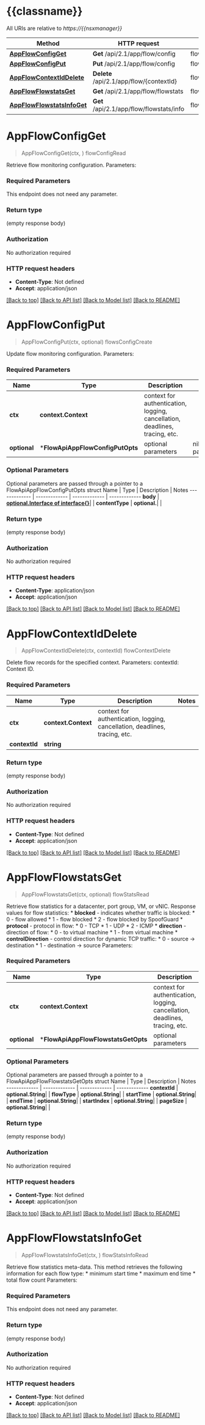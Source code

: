 # {{classname}}

All URIs are relative to *https://{{nsxmanager}}*

Method | HTTP request | Description
------------- | ------------- | -------------
[**AppFlowConfigGet**](FlowApi.md#AppFlowConfigGet) | **Get** /api/2.1/app/flow/config | flowConfigRead
[**AppFlowConfigPut**](FlowApi.md#AppFlowConfigPut) | **Put** /api/2.1/app/flow/config | flowsConfigCreate
[**AppFlowContextIdDelete**](FlowApi.md#AppFlowContextIdDelete) | **Delete** /api/2.1/app/flow/{contextId} | flowContextDelete
[**AppFlowFlowstatsGet**](FlowApi.md#AppFlowFlowstatsGet) | **Get** /api/2.1/app/flow/flowstats | flowStatsRead
[**AppFlowFlowstatsInfoGet**](FlowApi.md#AppFlowFlowstatsInfoGet) | **Get** /api/2.1/app/flow/flowstats/info | flowStatsInfoRead

# **AppFlowConfigGet**
> AppFlowConfigGet(ctx, )
flowConfigRead

Retrieve flow monitoring configuration.  Parameters:  

### Required Parameters
This endpoint does not need any parameter.

### Return type

 (empty response body)

### Authorization

No authorization required

### HTTP request headers

 - **Content-Type**: Not defined
 - **Accept**: application/json

[[Back to top]](#) [[Back to API list]](../README.md#documentation-for-api-endpoints) [[Back to Model list]](../README.md#documentation-for-models) [[Back to README]](../README.md)

# **AppFlowConfigPut**
> AppFlowConfigPut(ctx, optional)
flowsConfigCreate

Update flow monitoring configuration.  Parameters:  

### Required Parameters

Name | Type | Description  | Notes
------------- | ------------- | ------------- | -------------
 **ctx** | **context.Context** | context for authentication, logging, cancellation, deadlines, tracing, etc.
 **optional** | ***FlowApiAppFlowConfigPutOpts** | optional parameters | nil if no parameters

### Optional Parameters
Optional parameters are passed through a pointer to a FlowApiAppFlowConfigPutOpts struct
Name | Type | Description  | Notes
------------- | ------------- | ------------- | -------------
 **body** | [**optional.Interface of interface{}**](interface{}.md)|  | 
 **contentType** | **optional.**|  | 

### Return type

 (empty response body)

### Authorization

No authorization required

### HTTP request headers

 - **Content-Type**: application/json
 - **Accept**: application/json

[[Back to top]](#) [[Back to API list]](../README.md#documentation-for-api-endpoints) [[Back to Model list]](../README.md#documentation-for-models) [[Back to README]](../README.md)

# **AppFlowContextIdDelete**
> AppFlowContextIdDelete(ctx, contextId)
flowContextDelete

Delete flow records for the specified context.  Parameters:  contextId: Context ID.  

### Required Parameters

Name | Type | Description  | Notes
------------- | ------------- | ------------- | -------------
 **ctx** | **context.Context** | context for authentication, logging, cancellation, deadlines, tracing, etc.
  **contextId** | **string**|  | 

### Return type

 (empty response body)

### Authorization

No authorization required

### HTTP request headers

 - **Content-Type**: Not defined
 - **Accept**: application/json

[[Back to top]](#) [[Back to API list]](../README.md#documentation-for-api-endpoints) [[Back to Model list]](../README.md#documentation-for-models) [[Back to README]](../README.md)

# **AppFlowFlowstatsGet**
> AppFlowFlowstatsGet(ctx, optional)
flowStatsRead

Retrieve flow statistics for a datacenter, port group, VM, or vNIC.  Response values for flow statistics: * **blocked** - indicates whether traffic is blocked:   * 0 - flow allowed   * 1 - flow blocked   * 2 - flow blocked by SpoofGuard * **protocol** - protocol in flow:   * 0 - TCP   * 1 - UDP   * 2 - ICMP * **direction** - direction of flow:   * 0 - to virtual machine   * 1 - from virtual machine * **controlDirection** - control direction for dynamic TCP traffic:   * 0 - source -> destination   * 1 - destination -> source   Parameters:  

### Required Parameters

Name | Type | Description  | Notes
------------- | ------------- | ------------- | -------------
 **ctx** | **context.Context** | context for authentication, logging, cancellation, deadlines, tracing, etc.
 **optional** | ***FlowApiAppFlowFlowstatsGetOpts** | optional parameters | nil if no parameters

### Optional Parameters
Optional parameters are passed through a pointer to a FlowApiAppFlowFlowstatsGetOpts struct
Name | Type | Description  | Notes
------------- | ------------- | ------------- | -------------
 **contextId** | **optional.String**|  | 
 **flowType** | **optional.String**|  | 
 **startTime** | **optional.String**|  | 
 **endTime** | **optional.String**|  | 
 **startIndex** | **optional.String**|  | 
 **pageSize** | **optional.String**|  | 

### Return type

 (empty response body)

### Authorization

No authorization required

### HTTP request headers

 - **Content-Type**: Not defined
 - **Accept**: application/json

[[Back to top]](#) [[Back to API list]](../README.md#documentation-for-api-endpoints) [[Back to Model list]](../README.md#documentation-for-models) [[Back to README]](../README.md)

# **AppFlowFlowstatsInfoGet**
> AppFlowFlowstatsInfoGet(ctx, )
flowStatsInfoRead

Retrieve flow statistics meta-data.  This method retrieves the following information for each flow type: * minimum start time * maximum end time * total flow count   Parameters:  

### Required Parameters
This endpoint does not need any parameter.

### Return type

 (empty response body)

### Authorization

No authorization required

### HTTP request headers

 - **Content-Type**: Not defined
 - **Accept**: application/json

[[Back to top]](#) [[Back to API list]](../README.md#documentation-for-api-endpoints) [[Back to Model list]](../README.md#documentation-for-models) [[Back to README]](../README.md)

